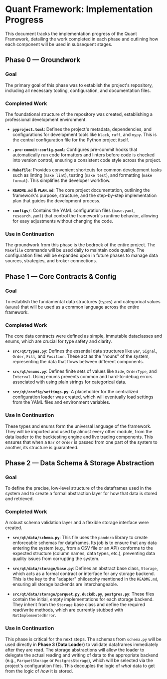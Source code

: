 # Quant Framework: Implementation Progress

This document tracks the implementation progress of the Quant Framework, detailing the work completed in each phase and outlining how each component will be used in subsequent stages.

## Phase 0 — Groundwork

### Goal

The primary goal of this phase was to establish the project's repository, including all necessary tooling, configuration, and documentation files.

### Completed Work

The foundational structure of the repository was created, establishing a professional development environment.

* **`pyproject.toml`**: Defines the project's metadata, dependencies, and configurations for development tools like `black`, `ruff`, and `mypy`. This is the central configuration file for the Python project itself.

* **`.pre-commit-config.yaml`**: Configures pre-commit hooks that automatically run code formatters and linters before code is checked into version control, ensuring a consistent code style across the project.

* **`Makefile`**: Provides convenient shortcuts for common development tasks such as linting (`make lint`), testing (`make test`), and formatting (`make format`). This simplifies the developer workflow.

* **`README.md` & `PLAN.md`**: The core project documentation, outlining the framework's purpose, structure, and the step-by-step implementation plan that guides the development process.

* **`configs/`**: Contains the YAML configuration files (`base.yaml`, `research.yaml`) that control the framework's runtime behavior, allowing for easy adjustments without changing the code.

### Use in Continuation

The groundwork from this phase is the bedrock of the entire project. The `Makefile` commands will be used daily to maintain code quality. The configuration files will be expanded upon in future phases to manage data sources, strategies, and broker connections.

## Phase 1 — Core Contracts & Config

### Goal

To establish the fundamental data structures (`types`) and categorical values (`enums`) that will be used as a common language across the entire framework.

### Completed Work

The core data contracts were defined as simple, immutable dataclasses and enums, which are crucial for type safety and clarity.

* **`src/qt/types.py`**: Defines the essential data structures like `Bar`, `Signal`, `Order`, `Fill`, and `Position`. These act as the "nouns" of the system, representing the data that flows between different components.

* **`src/qt/enums.py`**: Defines finite sets of values like `Side`, `OrderType`, and `Interval`. Using enums prevents common and hard-to-debug errors associated with using plain strings for categorical data.

* **`src/qt/config/settings.py`**: A placeholder for the centralized configuration loader was created, which will eventually load settings from the YAML files and environment variables.

### Use in Continuation

These types and enums form the universal language of the framework. They will be imported and used by almost every other module, from the data loader to the backtesting engine and live trading components. This ensures that when a `Bar` or `Order` is passed from one part of the system to another, its structure is guaranteed.

## Phase 2 — Data Schema & Storage Abstraction

### Goal

To define the precise, low-level structure of the dataframes used in the system and to create a formal abstraction layer for how that data is stored and retrieved.

### Completed Work

A robust schema validation layer and a flexible storage interface were created.

* **`src/qt/data/schema.py`**: This file uses the `pandera` library to create enforceable schemas for dataframes. Its job is to ensure that any data entering the system (e.g., from a CSV file or an API) conforms to the expected structure (column names, data types, etc.), preventing data quality issues from corrupting the system.

* **`src/qt/data/storage/base.py`**: Defines an abstract base class, `Storage`, which acts as a formal contract or interface for any storage backend. This is the key to the "adapter" philosophy mentioned in the `README.md`, ensuring all storage backends are interchangeable.

* **`src/qt/data/storage/parquet.py`**, **`duckdb.py`**, **`postgres.py`**: These files contain the initial, empty implementations for each storage backend. They inherit from the `Storage` base class and define the required read/write methods, which are currently stubbed with `NotImplementedError`.

### Use in Continuation

This phase is critical for the next steps. The schemas from `schema.py` will be used directly in **Phase 3 (Data Loader)** to validate dataframes immediately after they are read. The storage abstractions will allow the loader to delegate the actual reading and writing of data to the appropriate backend (e.g., `ParquetStorage` or `PostgresStorage`), which will be selected via the project's configuration files. This decouples the logic of *what* data to get from the logic of *how* it is stored.
